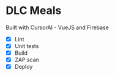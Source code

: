 # DLC Meals

Built with CursorAI - VueJS and Firebase

- [x] Lint
- [x] Unit tests
- [x] Build
- [x] ZAP scan
- [x] Deploy